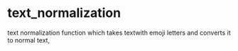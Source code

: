 # text_normalization
text normalization function which takes textwith  emoji letters and converts it to normal text,
